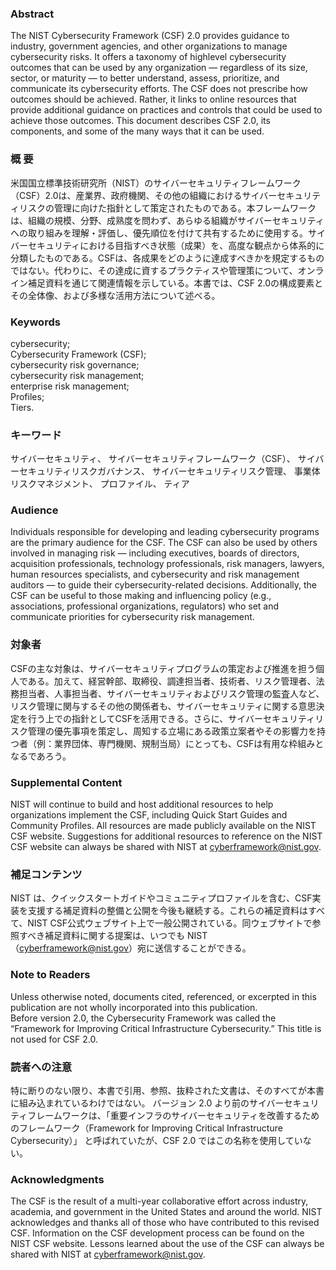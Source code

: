 ### Abstract
The NIST Cybersecurity Framework (CSF) 2.0 provides guidance to industry, government agencies, and other organizations to manage cybersecurity risks. It offers a taxonomy of highlevel cybersecurity outcomes that can be used by any organization — regardless of its size, sector, or maturity — to better understand, assess, prioritize, and communicate its cybersecurity efforts. The CSF does not prescribe how outcomes should be achieved. Rather, it links to online resources that provide additional guidance on practices and controls that could be used to achieve those outcomes. This document describes CSF 2.0, its components, and some of the many ways that it can be used.
### 概 要 
米国国立標準技術研究所（NIST）のサイバーセキュリティフレームワーク（CSF）2.0は、産業界、政府機関、その他の組織におけるサイバーセキュリティリスクの管理に向けた指針として策定されたものである。本フレームワークは、組織の規模、分野、成熟度を問わず、あらゆる組織がサイバーセキュリティへの取り組みを理解・評価し、優先順位を付けて共有するために使用する。サイバーセキュリティにおける目指すべき状態（成果）を、高度な観点から体系的に分類したものである。CSFは、各成果をどのように達成すべきかを規定するものではない。代わりに、その達成に資するプラクティスや管理策について、オンライン補足資料を通じて関連情報を示している。本書では、CSF 2.0の構成要素とその全体像、および多様な活用方法について述べる。

### Keywords
cybersecurity;  
Cybersecurity Framework (CSF);  
cybersecurity risk governance;  
cybersecurity risk management;  
enterprise risk management;  
Profiles;  
Tiers.
### キーワード 
サイバーセキュリティ、
サイバーセキュリティフレームワーク（CSF）、
サイバーセキュリティリスクガバナンス、
サイバーセキュリティリスク管理、
事業体リスクマネジメント、
プロファイル、
ティア

### Audience
Individuals responsible for developing and leading cybersecurity programs are the primary audience for the CSF. The CSF can also be used by others involved in managing risk — including executives, boards of directors, acquisition professionals, technology professionals, risk managers, lawyers, human resources specialists, and cybersecurity and risk management auditors — to guide their cybersecurity-related decisions. Additionally, the CSF can be useful to those making and influencing policy (e.g., associations, professional organizations, regulators) who set and communicate priorities for cybersecurity risk management.
### 対象者 
CSFの主な対象は、サイバーセキュリティプログラムの策定および推進を担う個人である。加えて、経営幹部、取締役、調達担当者、技術者、リスク管理者、法務担当者、人事担当者、サイバーセキュリティおよびリスク管理の監査人など、リスク管理に関与するその他の関係者も、サイバーセキュリティに関する意思決定を行う上での指針としてCSFを活用できる。さらに、サイバーセキュリティリスク管理の優先事項を策定し、周知する立場にある政策立案者やその影響力を持つ者（例：業界団体、専門機関、規制当局）にとっても、CSFは有用な枠組みとなるであろう。

### Supplemental Content
NIST will continue to build and host additional resources to help organizations implement the CSF, including Quick Start Guides and Community Profiles. All resources are made publicly available on the NIST CSF website. Suggestions for additional resources to reference on the NIST CSF website can always be shared with NIST at cyberframework@nist.gov.
### 補足コンテンツ 
NIST は、クイックスタートガイドやコミュニティプロファイルを含む、CSF実装を支援する補足資料の整備と公開を今後も継続する。これらの補足資料はすべて、NIST CSF公式ウェブサイト上で一般公開されている。同ウェブサイトで参照すべき補足資料に関する提案は、いつでも NIST（cyberframework@nist.gov）宛に送信することができる。

### Note to Readers
Unless otherwise noted, documents cited, referenced, or excerpted in this publication are not wholly incorporated into this publication.  
Before version 2.0, the Cybersecurity Framework was called the “Framework for Improving Critical Infrastructure Cybersecurity.” This title is not used for CSF 2.0.  
### 読者への注意 
特に断りのない限り、本書で引用、参照、抜粋された文書は、そのすべてが本書に組み込まれているわけではない。 バージョン 2.0 より前のサイバーセキュリティフレームワークは、「重要インフラのサイバーセキュリティを改善するためのフレームワーク（Framework for Improving Critical Infrastructure Cybersecurity）」 と呼ばれていたが、CSF 2.0 ではこの名称を使用していない。

### Acknowledgments
The CSF is the result of a multi-year collaborative effort across industry, academia, and government in the United States and around the world. NIST acknowledges and thanks all of those who have contributed to this revised CSF. Information on the CSF development process can be found on the NIST CSF website. Lessons learned about the use of the CSF can always be shared with NIST at cyberframework@nist.gov. 



  





